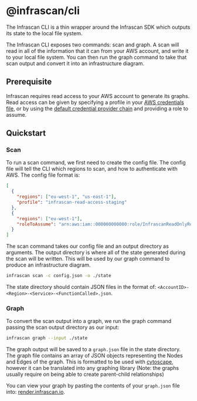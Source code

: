 # @infrascan/cli

The Infrascan CLI is a thin wrapper around the Infrascan SDK which outputs its state to the local file system.

The Infrascan CLI exposes two commands: scan and graph. A scan will read in all of the information that it can from your AWS account, and write it to your local file system. You can then run the graph command to take that scan output and convert it into an infrastructure diagram.

## Prerequisite

Infrascan requires read access to your AWS account to generate its graphs. Read access can be given by specifying a profile in your [AWS credentials file](https://docs.aws.amazon.com/cli/latest/userguide/cli-configure-files.html), or by using the [default credential provider chain](https://docs.aws.amazon.com/sdk-for-javascript/v3/developer-guide/setting-credentials-node.html) and providing a role to assume.

## Quickstart

### Scan

To run a scan command, we first need to create the config file. The config file will tell the CLI which regions to scan, and how to authenticate with AWS. The config file format is:

```json
[
  {
    "regions": ["eu-west-1", "us-east-1"],
    "profile": "infrascan-read-access-staging"
  },
  {
    "regions": ["eu-west-1"],
    "roleToAssume": "arn:aws:iam::000000000000:role/InfrascanReadOnlyRolePreProd"
  }
]
```

The scan command takes our config file and an output directory as arguments. The output directory is where all of the state generated during the scan will be written. This will be used by our graph command to produce an infrastructure diagram.

```sh
infrascan scan -c config.json -o ./state
```

The state directory should contain JSON files in the format of: `<AccountID>-<Region>-<Service>-<FunctionCalled>.json`.

### Graph

To convert the scan output into a graph, we run the graph command passing the scan output directory as our input:

```sh
infrascan graph --input ./state
```

The graph output will be saved to a `graph.json` file in the state directory. The graph file contains an array of JSON objects representing the Nodes and Edges of the graph. This is formatted to be used with [cytoscape](https://js.cytoscape.org/), however it can be translated into any graphing library (Note: the graphs usually require on being able to create parent-child relationships)

You can view your graph by pasting the contents of your `graph.json` file into: [render.infrascan.io](https://render.infrascan.io).
